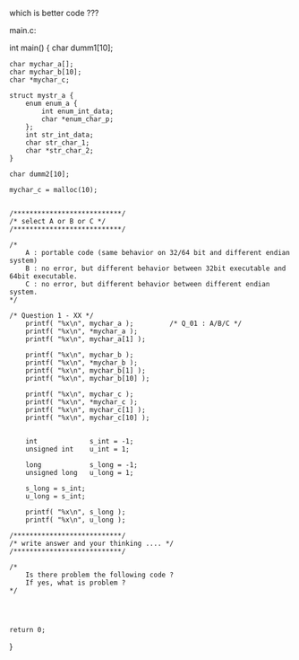 
which is better code ???


main.c:

int main()
{
	char dumm1[10];

	char mychar_a[];
	char mychar_b[10];
	char *mychar_c;

	struct mystr_a {
		enum enum_a {
			int	enum_int_data;
			char *enum_char_p;
		};
		int str_int_data;
		char str_char_1;
		char *str_char_2;
	}

	char dumm2[10];

	mychar_c = malloc(10);


	/***************************/
	/* select A or B or C */
	/***************************/

	/*
		A : portable code (same behavior on 32/64 bit and different endian system)
		B : no error, but different behavior between 32bit executable and 64bit executable.
		C : no error, but different behavior between different endian system.
	*/

	/* Question 1 - XX */
		printf( "%x\n", mychar_a );			/* Q_01 : A/B/C */
		printf( "%x\n", *mychar_a );
		printf( "%x\n", mychar_a[1] );
		
		printf( "%x\n", mychar_b );
		printf( "%x\n", *mychar_b );
		printf( "%x\n", mychar_b[1] );
		printf( "%x\n", mychar_b[10] );

		printf( "%x\n", mychar_c );
		printf( "%x\n", *mychar_c );
		printf( "%x\n", mychar_c[1] );
		printf( "%x\n", mychar_c[10] );


		int				s_int = -1;
		unsigned int	u_int = 1;

		long			s_long = -1;
		unsigned long	u_long = 1;

		s_long = s_int;
		u_long = s_int;

		printf( "%x\n", s_long );
		printf( "%x\n", u_long );

	/***************************/
	/* write answer and your thinking .... */
	/***************************/

	/*
		Is there problem the following code ?
		If yes, what is problem ?
	*/




	return 0;
}


